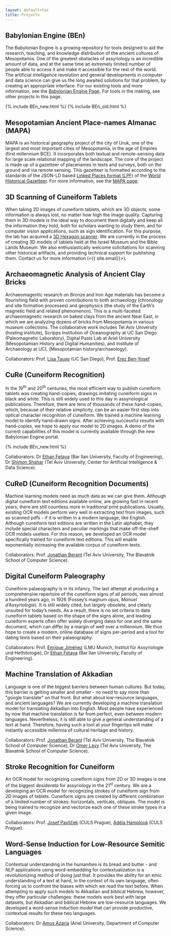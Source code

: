```yaml
---
layout: default+toc
title: Projects
---
```


## Babylonian Engine (BEn)

The Babylonian Engine is a growing repository for tools designed to aid the research, teaching, and knowledge distribution of the ancient cultures of Mesopotamia. One of the greatest obstacles of assyriology is an incredible amount of data, and at the same time an extremely limited number of people able to access it and make it accessible for the rest of the world. The artificial intelligence revolution and general developments in computer and data science can give us the long awaited solutions for that problem, by creating an appropriate interface. For our existing tools and more information, see the [Babylonian Engine Page](BEn.md). For tools in the making, see other projects in this page.

{% include BEn_new.html %}
{% include BEn_old.html %}

## Mesopotamian Ancient Place-names Almanac (MAPA)

MAPA is an historical geography project of the city of Uruk, one of the largest and most important cities of Mesopotamia, in the age of Empires (first millennium BCE). It incorporates both textual and remote-sensing data for large scale relational mapping of the landscape. The core of the project is made up of a gazetteer of placenames in texts and surveys, both on the ground and via remote sensing. This gazetteer is formatted according to the standards of the JSON-LD based 
<a href="https://github.com/LinkedPasts/linked-places/blob/master/tsv_0.3.md" target="_blank">Linked Places format (LPF)</a> of the 
<a href="http://whgazetteer.org/" target="_blank">World Historical Gazetteer</a>. For more information, see the [MAPA page](MAPA.md).

## 3D Scanning of Cuneiform Tablets

When taking 2D images of cuneiform tablets, which are 3D objects, some information is always lost, no matter how high the image quality. Capturing them in 3D models is the ideal way to document them digitally and keep all the information they hold, both for scholars wanting to study them, and for computer vision applications, such as sign identification. For this purpose, the lab has acquired a 
<a href="https://www.creativeinfocom.com/pdfs/smartscan-specification-he-r5-c5.pdf" target="_blank">3D Hexagon scanner</a>. We are currently in the process of creating 3D models of tablets held at the Israel Museum and the Bible Lands Museum. We also enthusiastically welcome solicitations for scanning other historical artifacts, and providing technical support for publishing them. Contact us for more information (<{{ site.email}}>).

## Archaeomagnetic Analysis of Ancient Clay Bricks

Archaeomagentic research on Bronze and Iron Age materials has become a flourishing field with proven contributions to both archaeology (chronology and site formation processes) and geophysics (the study of the Earth’s magnetic field and related phenomenon). This is a multi-faceted archaeomagnetic research on baked clays from the ancient Near East, in which we are analyzing dozens of bricks from Mesopotamia in various museum collections. The collaborative work includes Tel Aviv University (hosting institute), Scripps Institution of Oceanography at UC San Diego (Paleomagnetic Laboratory), Digital Pasts Lab at Ariel University (Mesopotamian History and Digital Humanities), and Institute of Archaeology at UCL (Mesopotamian history/archaeology).

Collaborators: Prof. <a href="http://magician.ucsd.edu/" target="_blank">Lisa Tauxe</a> (UC San Diego), Prof. <a href="https://telaviv.academia.edu/ErezBenYosef" target="_blank">Erez Ben-Yosef</a>

## CuRe (Cuneiform Recognition)

In the 19<sup>th</sup> and 20<sup>th</sup> centuries, the most efficient way to publish cuneiform tablets was creating hand-copies, drawings imitating cuneiform signs in black and white. This is still widely used to this day in assyriological publications. Therefore, there are tens of thousands of these hand-copies, which, because of their relative simplicity, can be an easier first step into optical character recognition of cuneiform. We trained a machine learning model to identify hand-drawn signs. After achieving successful results with hand-copies, we hope to apply our model to 2D images. A demo of the current capabilities of this model is currently available through the new Babylonian Engine portal.

{% include BEn_new.html %}

Collaborators: Dr 
<a href="https://scholar.google.com/citations?user=zLuqh-0AAAAJ&hl=en" target="_blank">Ethan Fetaya</a> (Bar Ilan University, Faculty of Engineering), Dr 
<a href="https://datascience.tau.ac.il/team/moni-shahar" target="_blank">Shimon Shahar</a> (Tel Aviv University, Center for Artificial Intelligence & Data Science).

## CuReD (Cuneiform Recognition Documents)

Machine learning models need as much data as we can give them. Although digital cuneiform text editions available online, are growing fast in recent years, there are still countless more in traditional print publications. Usually, existing OCR models perform very well in extracting text from images, such as scanned pdfs - if it is written in a modern language, like English. Although cuneiform text editions are written in the Latin alphabet, they include special characters and peculiar markings that make off-the-shelf OCR models useless. For this reason, we developed an OCR model specifically trained for cuneiform text editions. This will enable exponentially increasing the available corpus of cuneiform texts.

Collaborators: Prof. 
<a href="https://scholar.google.com/citations?user=xCYHonIAAAAJ&hl=en" target="_blank">Jonathan Berant</a> (Tel Aviv University, The Blavatnik School of Computer Science).

## Digital Cuneiform Paleography

Cuneiform palaeography is in its infancy. The last attempt at producing a comprehensive repertoire of the cuneiform signs of all periods, was almost a hundred years ago, in 1926 (Fossey’s magnum opus, *Manuel d’Assyriologie*). It is still widely cited, but largely obsolete, and clearly unsuited for today’s needs. As a result, there is no set criteria to date cuneiform tablets based on the shape of the signs alone, and leading cuneiform experts often offer widely diverging dates for one and the same document, which can differ by a margin of well over a millennium. We thus hope to create a modern, online database of signs per-period and a tool for dating texts based on their palaeography.

Collaborators: Prof. 
<a href="https://www.assyriologie.uni-muenchen.de/personen/professoren/jimenez/index.html" target="_blank">Enrique Jiménez</a> (LMU Munich, Institut für Assyriologie und Hethitologie), Dr
<a href="https://scholar.google.com/citations?user=zLuqh-0AAAAJ&hl=en" target="_blank">Ethan Fetaya</a> (Bar Ilan University, Faculty of Engineering).

## Machine Translation of Akkadian

Language is one of the biggest barriers between human cultures. But today, this barrier is getting smaller and smaller - no need to say more than "google translate" on that front. But what about low-resource languages, and ancient languages? We are currently developing a machine translation model for translating Akkadian into English. Most people have experienced by now that machine translation is far from perfect, even between modern languages. Nevertheless, it is still able to give a general understanding of a text at hand. Therefore, having such a tool at your fingertips will make instantly accessible millennia of cultural heritage and history.

Collaborators: Prof. 
<a href="https://scholar.google.com/citations?user=xCYHonIAAAAJ&hl=en" target="_blank">Jonathan Berant</a> (Tel Aviv University, The Blavatnik School of Computer Science), Dr
<a href="https://scholar.google.co.il/citations?user=PZVd2h8AAAAJ&hl=en" target="_blank">Omer Levy</a> (Tel Aviv University, The Blavatnik School of Computer Science).

## Stroke Recognition for Cuneiform

An OCR model for recognizing cuneiform signs from 2D or 3D images is one of the biggest *desiderata* for assyriology in the 21<sup>st</sup> century. We are a developing an OCR model for recognizing strokes of cuneiform sign from 2D images of tablets. Cuneiform signs are created by different combination of a limited number of strokes: horizontals, verticals, obliques. The model is being trained to recognize and vectorize each one of these stroke types in a given image.

Collaborators: Prof. 
<a href="https://orcid.org/0000-0002-3959-5406" target="_blank">Josef Pavlíček</a> (CULS Prague),
<a href="https://orcid.org/0000-0002-1012-650X" target="_blank">Adéla Hamplová</a> (CULS Prague).

## Word-Sense Induction for Low-Resource Semitic Languages

Contextual understanding in the humanities is its bread and butter - and NLP applications using word-embedding for contextualization is a revolutionizing method of doing just that. It provides the ability for an emic understanding of a text at hand, in the context of its own language, often forcing us to confront the biases with which we read the text before. When attempting to apply such models to Akkadian and biblical Hebrew, however, they offer particular challenges: these models work best with large datasets, but Akkadian and biblical Hebrew are low-resource languages. We developed a word-sense induction model that can provide productive, contextual results for these two languages.

Collaborators: Dr 
<a href="https://scholar.google.co.il/citations?user=sdfKs_sAAAAJ&hl=en" target="_blank">Amos Azaria</a> (Ariel University, Department of Computer Science).
